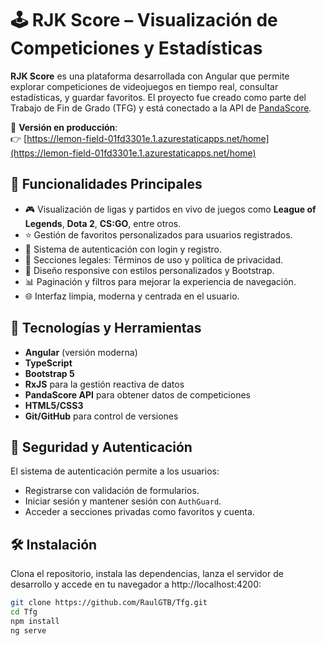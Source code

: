 # 🕹️ RJK Score – Visualización de Competiciones y Estadísticas

**RJK Score** es una plataforma desarrollada con Angular que permite explorar competiciones de videojuegos en tiempo real, consultar estadísticas, y guardar favoritos. El proyecto fue creado como parte del Trabajo de Fin de Grado (TFG) y está conectado a la API de [PandaScore](https://pandascore.co/).

🔗 **Versión en producción**:  
👉 [https://lemon-field-01fd3301e.1.azurestaticapps.net/home](https://lemon-field-01fd3301e.1.azurestaticapps.net/home)

## 🚀 Funcionalidades Principales

- 🎮 Visualización de ligas y partidos en vivo de juegos como **League of Legends**, **Dota 2**, **CS:GO**, entre otros.
- ⭐ Gestión de favoritos personalizados para usuarios registrados.
- 🔐 Sistema de autenticación con login y registro.
- 📄 Secciones legales: Términos de uso y política de privacidad.
- 📱 Diseño responsive con estilos personalizados y Bootstrap.
- 📊 Paginación y filtros para mejorar la experiencia de navegación.
- 🌐 Interfaz limpia, moderna y centrada en el usuario.

## 🧪 Tecnologías y Herramientas

- **Angular** (versión moderna)
- **TypeScript**
- **Bootstrap 5**
- **RxJS** para la gestión reactiva de datos
- **PandaScore API** para obtener datos de competiciones
- **HTML5/CSS3**
- **Git/GitHub** para control de versiones

## 🔐 Seguridad y Autenticación

El sistema de autenticación permite a los usuarios:
- Registrarse con validación de formularios.
- Iniciar sesión y mantener sesión con `AuthGuard`.
- Acceder a secciones privadas como favoritos y cuenta.

## 🛠️ Instalación

Clona el repositorio, instala las dependencias, lanza el servidor de desarrollo y accede en tu navegador a http://localhost:4200:

```bash
git clone https://github.com/RaulGTB/Tfg.git
cd Tfg
npm install
ng serve
